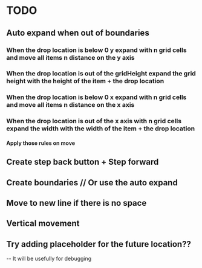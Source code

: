 # TODO

## Auto expand when out of boundaries
  ### When the drop location is below 0 y expand with n grid cells and move all items n distance on the y axis
  ### When the drop location is out of the gridHeight expand the grid height with the height of the item + the drop location
  ### When the drop location is below 0 x expand with n grid cells and move all items n distance on the x axis
  ### When the drop location is out of the x axis with n grid cells expand the width with the width of the item + the drop location

  #### Apply those rules on move


## Create step back button + Step forward

## Create boundaries // Or use the auto expand
## Move to new line if there is no space
## Vertical movement


## Try adding placeholder for the future location??
  -- It will be usefully for debugging
